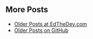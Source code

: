 ## More Posts

- [Older Posts at EdTheDev.com](http://EdTheDev.com)
- [Older Posts on GitHub](https://github.com/edthedev/edthedev.github.io/tree/master/blog)
